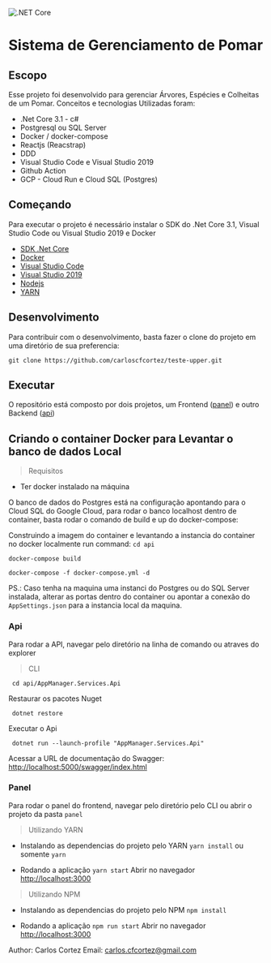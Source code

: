 ![.NET Core](https://github.com/carloscfcortez/teste-upper/workflows/.NET%20Core/badge.svg?branch=main)

# Sistema de Gerenciamento de Pomar

## Escopo
Esse projeto foi desenvolvido para gerenciar Árvores, Espécies e Colheitas de um Pomar.
Conceitos e tecnologias Utilizadas foram:
- .Net Core 3.1 - c#
- Postgresql ou SQL Server
- Docker / docker-compose
- Reactjs (Reacstrap)
- DDD
- Visual Studio Code e Visual Studio 2019
- Github Action
- GCP - Cloud Run e Cloud SQL (Postgres)


## Começando

Para executar o projeto é necessário instalar o SDK do .Net Core 3.1, Visual Studio Code ou Visual Studio 2019 e Docker

- [SDK .Net Core](https://dotnet.microsoft.com/download/dotnet-core/3.1)
- [Docker](https://www.docker.com/products/docker-desktop)
- [Visual Studio Code](https://code.visualstudio.com/download)
- [Visual Studio 2019](https://visualstudio.microsoft.com/pt-br/downloads/)
- [Nodejs](https://nodejs.org/en/)
- [YARN](https://yarnpkg.com/)



## Desenvolvimento

Para contribuir com o desenvolvimento, basta fazer o clone do projeto em uma diretório de sua preferencia:

`git clone https://github.com/carloscfcortez/teste-upper.git`

## Executar
O repositório está composto por dois projetos, um Frontend ([panel](/panel)) e outro Backend ([api](/api))


## Criando o container Docker para Levantar o banco de dados Local

> Requisitos
- Ter docker instalado na máquina

O banco de dados do Postgres está na configuração apontando para o Cloud SQL do Google Cloud, para rodar o banco localhost dentro de container, basta rodar o comando de build e up do docker-compose:

Construindo a imagem do container e levantando a instancia do container no docker localmente
run command: 
`cd api`

`docker-compose build`

`docker-compose -f docker-compose.yml -d`

PS.: Caso tenha na maquina uma instanci do Postgres ou do SQL Server instalada, alterar as portas dentro do container ou apontar a conexão do `AppSettings.json` para a instancia local da maquina.


### Api
Para rodar a API, navegar pelo diretório na linha de comando ou atraves do explorer

> CLI


` cd api/AppManager.Services.Api`

Restaurar os pacotes Nuget

` dotnet restore`

Executar o Api

` dotnet run --launch-profile "AppManager.Services.Api"`

Acessar a URL de documentação do Swagger: [http://localhost:5000/swagger/index.html](http://localhost:5000/swagger/index.html)

### Panel
Para rodar o panel do frontend, navegar pelo diretório pelo CLI ou abrir o projeto da pasta `panel` 

> Utilizando YARN 
- Instalando as dependencias do projeto pelo YARN
`yarn install` ou somente `yarn`

- Rodando a aplicação
`yarn start`
Abrir no navegador [http://localhost:3000](http://localhost:3000)

> Utilizando NPM
- Instalando as dependencias do projeto pelo NPM
`npm install`

- Rodando a aplicação
`npm run start`
Abrir no navegador [http://localhost:3000](http://localhost:3000)



Author: Carlos Cortez
Email: carlos.cfcortez@gmail.com
